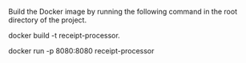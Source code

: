 Build the Docker image by running the following command in the root directory of the project.

docker build -t receipt-processor.


docker run -p 8080:8080 receipt-processor

